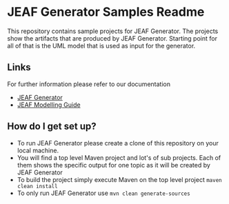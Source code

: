 # JEAF Generator Samples Readme #

This repository contains sample projects for JEAF Generator. The projects show the artifacts that are produced by JEAF Generator. Starting point for all of that is the UML model that is used as input for the generator.


## Links ##
For further information please refer to our documentation

* [JEAF Generator](https://anaptecs.atlassian.net/l/c/N7r5x11X)
* [JEAF Modelling Guide](https://anaptecs.atlassian.net/l/c/1B2ci31g)

## How do I get set up? ##

* To run JEAF Generator please create a clone of this repository on your local machine.
* You will find a top level Maven project and lot's of sub projects. Each of them shows the specific output for one topic as it will be created by JEAF Generator 
* To build the project simply execute Maven on the top level project `maven clean install`
* To only run JEAF Generator use `mvn clean generate-sources`

